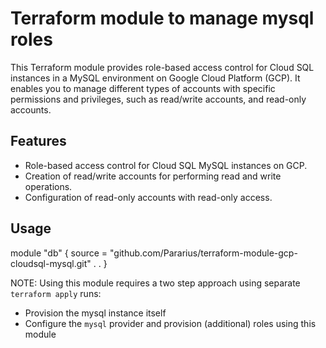 # Terraform module to manage mysql roles

This Terraform module provides role-based access control for Cloud SQL instances in a MySQL environment on Google Cloud Platform (GCP). It enables you to manage different types of accounts with specific permissions and privileges, such as read/write accounts, and read-only accounts.

## Features

- Role-based access control for Cloud SQL MySQL instances on GCP.
- Creation of read/write accounts for performing read and write operations.
- Configuration of read-only accounts with read-only access.

## Usage

module "db" {
  source = "github.com/Pararius/terraform-module-gcp-cloudsql-mysql.git"
.
.
}

NOTE: Using this module requires a two step approach using separate `terraform apply` runs:
* Provision the mysql instance itself
* Configure the `mysql` provider and provision (additional) roles using this module

